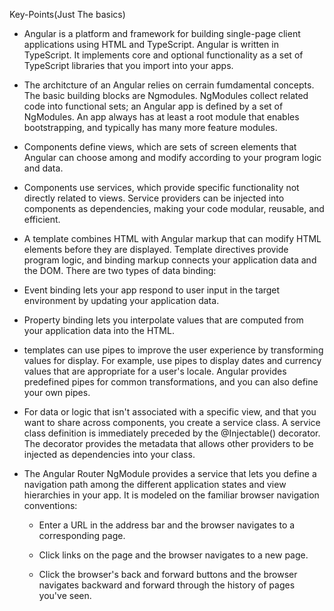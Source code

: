 Key-Points(Just The basics)
* Angular is a platform and framework for building single-page client applications using HTML and TypeScript. Angular is written in TypeScript. It implements core and optional functionality as a set of TypeScript libraries that you import into your apps.

* The architcture of an Angular relies on cerrain fumdamental concepts. The basic building blocks are Ngmodules. NgModules collect related code into functional sets; an Angular app is defined by a set of NgModules. An app always has at least a root module that enables bootstrapping, and typically has many more feature modules.

* Components define views, which are sets of screen elements that Angular can choose among and modify according to your program logic and data.

* Components use services, which provide specific functionality not directly related to views. Service providers can be injected into components as dependencies, making your code modular, reusable, and efficient.

* A template combines HTML with Angular markup that can modify HTML elements before they are displayed. Template directives provide program logic, and binding markup connects your application data and the DOM. There are two types of data binding:

* Event binding lets your app respond to user input in the target environment by updating your application data.

* Property binding lets you interpolate values that are computed from your application data into the HTML.

* templates can use pipes to improve the user experience by transforming values for display. For example, use pipes to display dates and currency values that are appropriate for a user's locale. Angular provides predefined pipes for common transformations, and you can also define your own pipes.

* For data or logic that isn't associated with a specific view, and that you want to share across components, you create a service class. A service class definition is immediately preceded by the @Injectable() decorator. The decorator provides the metadata that allows other providers to be injected as dependencies into your class.

* The Angular Router NgModule provides a service that lets you define a navigation path among the different application states and view hierarchies in your app. It is modeled on the familiar browser navigation conventions:

    * Enter a URL in the address bar and the browser navigates to a corresponding page.

    * Click links on the page and the browser navigates to a new page.

    * Click the browser's back and forward buttons and the browser navigates backward and forward through the history of pages you've seen.

